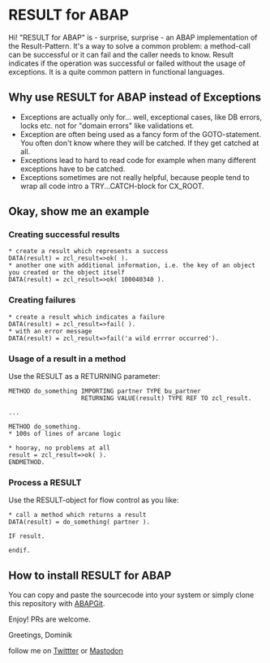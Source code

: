 # RESULT for ABAP

Hi! "RESULT for ABAP" is - surprise, surprise - an ABAP implementation of the Result-Pattern. It's a way to solve a common problem: a method-call can be successful or it can fail and the caller needs to know.  Result indicates if the operation was successful or failed without the usage of exceptions. It is a quite common pattern in functional languages.

## Why use RESULT for ABAP instead of Exceptions
* Exceptions are actually only for... well, exceptional cases, like DB errors, locks etc. not for "domain errors" like validations et.
* Exception are often being used as a fancy form of the GOTO-statement. You often don't know where they will be catched. If they get catched at all.
* Exceptions lead to hard to read code for example when many different exceptions have to be catched.
* Exceptions sometimes are not really helpful, because people tend to wrap all code intro a TRY...CATCH-block for CX_ROOT.

## Okay, show me an example
### Creating successful results
```
* create a result which represents a success
DATA(result) = zcl_result=>ok( ).
* another one with additional information, i.e. the key of an object you created or the object itself
DATA(result) = zcl_result=>ok( 100040340 ).
```
### Creating failures
```
* create a result which indicates a failure
DATA(result) = zcl_result=>fail( ).
* with an error message
DATA(result) = zcl_result=>fail('a wild errror occurred').
```
### Usage of a result in a method
Use the RESULT as a RETURNING parameter:
```
METHOD do_something IMPORTING partner TYPE bu_partner
                    RETURNING VALUE(result) TYPE REF TO zcl_result.
                    
...

METHOD do_something.
* 100s of lines of arcane logic

* hooray, no problems at all
result = zcl_result=>ok( ).
ENDMETHOD.
```
### Process a RESULT
Use the RESULT-object for flow control as you like:
```
* call a method which returns a result
DATA(result) = do_something( partner ).

IF result.

endif.

```

## How to install RESULT for ABAP
You can copy and paste the sourcecode into your system or simply clone this repository with [ABAPGit](https://abapgit.org/). 


Enjoy! PRs are welcome.

Greetings, 
Dominik

follow me on [Twittter](https://twitter.com/PanzerDominik) or [Mastodon](https://sw-development-is.social/web/@PanzerDominik)


